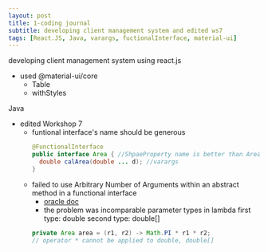 ```yaml
---
layout: post
title: 1-coding journal
subtitle: developing client management system and edited ws7
tags: [React.JS, Java, varargs, fuctionalInterface, material-ui]
---
```


developing client management system using react.js 
- used @material-ui/core
  - Table
  - withStyles
  
Java
- edited Workshop 7 
  - funtional interface's name should be generous
    ```java
    @FunctionalInterface
    public interface Area { //ShpaeProperty name is better than Area
      double calArea(double ... d); //varargs
    }
    ```
  - failed to use Arbitrary Number of Arguments within an abstract method in a functional interface
    - [oracle doc](https://docs.oracle.com/javase/tutorial/java/javaOO/arguments.html#varargs)
    - the problem was incomparable parameter types in lambda 
      first type: double
      second type: double[]
    ```java
    private Area area = (r1, r2) -> Math.PI * r1 * r2;
    // operator * cannot be applied to double, double[]
    ```